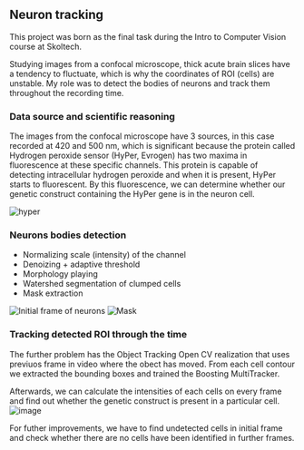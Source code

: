 ## Neuron tracking

This project was born as the final task during the Intro to Computer Vision course at Skoltech.

Studying images from a confocal microscope, thick acute brain slices have a tendency to fluctuate, which is why the coordinates of ROI (cells) are unstable.
My role was to detect the bodies of neurons and track them throughout the recording time.

### Data source and scientific  reasoning
The images from the confocal microscope have 3 sources, in this case recorded at 420 and 500 nm, which is significant because the protein called Hydrogen peroxide sensor (HyPer, Evrogen) has two maxima in fluorescence at these specific channels. This protein is capable of detecting intracellular hydrogen peroxide and when it is present, HyPer starts to fluorescent. By this fluorescence, we can determine whether our genetic construct containing the HyPer gene is in the neuron cell.

![hyper](https://user-images.githubusercontent.com/70488161/209573360-f0c2f6ba-ae8e-43d7-b144-2fa259477207.png)


### Neurons bodies detection

- Normalizing scale (intensity) of the channel
- Denoizing + adaptive threshold
- Morphology playing
- Watershed segmentation of clumped cells
- Mask extraction


![Initial frame of neurons](https://user-images.githubusercontent.com/70488161/209572605-7a19b012-fd33-454c-96c7-0f0f513b40fd.png) ![Mask](https://user-images.githubusercontent.com/70488161/209572705-83ef2d64-4c40-4962-9b94-4d91a6c6f17a.png)


### Tracking detected ROI through the time

The further problem has the Object Tracking Open CV realization that uses previuos frame in video where the obect has moved. From each cell contour we extracted the bounding boxes and trained the Boosting MultiTracker.


Afterwards, we can calculate the intensities of each cells on every frame and find out whether the genetic construct is present in a particular cell.
![image](https://user-images.githubusercontent.com/70488161/209574583-e1d6ef0b-7fd6-4295-9a7b-2ac890faa1c1.png)



For futher improvements, we have to find undetected cells in initial frame and check whether there are no cells have been identified in further frames.
